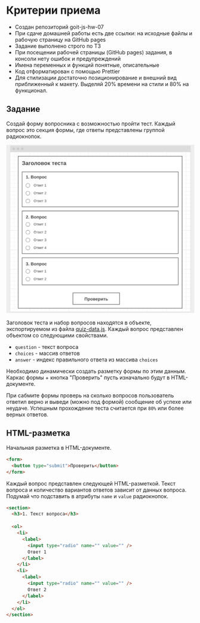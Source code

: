 # Критерии приема

- Создан репозиторий goit-js-hw-07
- При сдаче домашней работы есть две ссылки: на исходные файлы и рабочую
  страницу на GitHub pages
- Задание выполнено строго по ТЗ
- При посещении рабочей страницы (GitHub pages) задания, в консоли нету ошибок и
  предупреждений
- Имена переменных и функций понятные, описательные
- Код отформатирован с помощью Prettier
- Для стилизации достаточно позиционирование и внешний вид приближенный к
  макету. Выделяй 20% времени на стили и 80% на функционал.

## Задание

Создай форму вопросника с возможностью пройти тест. Каждый вопрос это секция
формы, где ответы представлены группой радиокнопок.

![preview](./preview.jpg)

Заголовок теста и набор вопросов находятся в объекте, экспортируемом из файла
[quiz-data.js](./quiz-data.js). Каждый вопрос представлен объектом со следующими
свойствами.

- `question` - текст вопроса
- `choices` - массив ответов
- `answer` - индекс правильного ответа из массива `choices`

Необходимо динамически создать разметку формы по этим данным. Каркас формы +
кнопка "Проверить" пусть изначально будут в HTML-документе.

При сабмите формы проверь на сколько вопросов пользователь ответил верно и
выведи (можно под формой) сообщение об успехе или неудаче. Успешным прохождение
теста считается при `80%` или более верных ответов.

## HTML-разметка

Начальная разметка в HTML-документе.

```html
<form>
  <button type="submit">Проверить</button>
</form>
```

Каждый вопрос представлен следующей HTML-разметкой. Текст вопроса и количество
вариантов ответов зависит от данных вопроса. Подумай что подставить в атрибуты
`name` и `value` радиокнопок.

```html
<section>
  <h3>1. Текст вопроса</h3>

  <ol>
    <li>
      <label>
        <input type="radio" name="" value="" />
        Ответ 1
      </label>
    </li>
    <li>
      <label>
        <input type="radio" name="" value="" />
        Ответ 2
      </label>
    </li>
  </ol>
</section>
```
